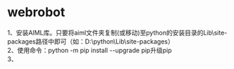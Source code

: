 # webrobot
1、安装AIML库。只要将aiml文件夹复制(或移动)至python的安装目录的Lib\site-packages路径中即可（如：D:\python\Lib\site-packages）<br>
2、使用命令：python -m pip install --upgrade pip升级pip<br>
3、
